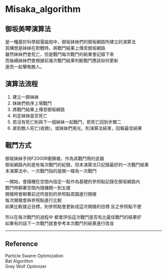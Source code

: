 # **Misaka_algorithm**  

## **御坂美琴演算法**  
是一種基於科學超電磁炮中，御坂妹妹們的御坂網路所建立的演算法  
其構想是妹妹在對戰時，將戰鬥結果上傳至御坂網路  
雖然妹妹們會死亡，但是戰鬥每次戰鬥的結果會記錄下來  
而後續妹妹們會根據前幾次戰鬥結果判斷戰鬥應該如何更新  
進而一起擊敗敵人。  

## 演算法流程
1. 建立一群妹妹
2. 妹妹們依序上場戰鬥
3. 將戰鬥結果上傳至御坂網路
4. 判定妹妹是否死亡
5. 若沒有死亡則與下一個妹妹一起戰鬥，若死亡回到步驟二
6. 直到敵人死亡(收斂)，或妹妹們用光，則演算法結束，回報最佳結果


## 戰鬥方式
御坂妹妹手持F2000R衝鋒槍，作為其戰鬥用的武器  
御坂網路內則是有每次戰鬥的紀錄，但本演算法只記錄最好的一次戰鬥結果  
本演算法中，一次戰鬥指的是開一槍為一次戰鬥  
  
一開始，會隨機在空間內指定一點作為基礎的參照點記錄在御坂網路內  
戰鬥時朝著空間內隨機開一到五槍  
開槍時會朝著前述所提到的參照點周圍進行開槍  
每次開槍會與參照點進行比較  
如果比較接近目標，則參照點會更新成這次開槍的目標
反之參照點不便  
  
所以在每次戰鬥的過程中
都會評估這次戰鬥是否有比最佳戰鬥的結果好  
如果有的話下一次戰鬥就會參考本次戰鬥的結果進行改良  

***  
## Reference  
Particle Swarm Optimization   
Bat Algorithm  
Grey Wolf Optimizer  
